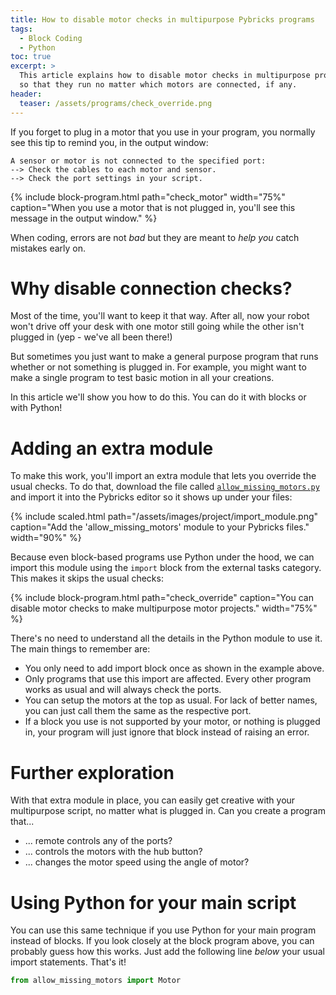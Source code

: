 ```yaml
---
title: How to disable motor checks in multipurpose Pybricks programs
tags:
  - Block Coding
  - Python
toc: true
excerpt: >
  This article explains how to disable motor checks in multipurpose programs
  so that they run no matter which motors are connected, if any.
header:
  teaser: /assets/programs/check_override.png
---
```


If you forget to plug in a motor that you use in your program, you normally
see this tip to remind you, in the output window:

```
A sensor or motor is not connected to the specified port:
--> Check the cables to each motor and sensor.
--> Check the port settings in your script.
```

{% include block-program.html
path="check_motor"
width="75%"
caption="When you use a motor that is not plugged in, you'll see this message
in the output window."
%}

When coding, errors are not _bad_ but they are meant to _help you_ catch
mistakes early on.

# Why disable connection checks?

Most of the time, you'll want to keep it that way. After all, now your robot
won't drive off your desk with one motor still going while the other isn't
plugged in (yep - we've all been there!)

But sometimes you just want to make a general purpose program that runs
whether or not something is plugged in. For example, you might want to make a
single program to test basic motion in all your creations.

In this article we'll show you how to do this. You can do it with blocks or
with Python!

# Adding an extra module

To make this work, you'll import an extra module that lets you override
the usual checks. To do that,
download the file called <a href="/assets/programs/allow_missing_motors.py" download>`allow_missing_motors.py`</a>
and import it into the Pybricks editor so it
shows up under your files:

{% include scaled.html
  path="/assets/images/project/import_module.png"
  caption="Add the 'allow_missing_motors' module to your Pybricks files."
  width="90%"
%}

Because even block-based programs use Python under the hood, we can import this
module using the `import` block from the external tasks
category. This makes it skips the usual checks:

{% include block-program.html
path="check_override"
caption="You can disable motor checks to make multipurpose motor projects."
width="75%"
%}

There's no need to understand all the details in the Python module to use it.
The main things to remember are:
- You only need to add import block once as shown in the example above.
- Only programs that use this import are affected. Every other program works
  as usual and will always check the ports.
- You can setup the motors at the top as usual. For lack of better names, you
  can just call them the same as the respective port.
- If a block you use is not supported by your motor, or nothing is plugged in,
  your program will just ignore that block instead of raising an error.

# Further exploration

With that extra module in place, you can easily get creative with your
multipurpose script, no matter what is plugged in. Can you create a program that...

- ... remote controls any of the ports?
- ... controls the motors with the hub button?
- ... changes the motor speed using the angle of motor?

# Using Python for your main script

You can use this same technique if you use Python for your main program instead
of blocks. If you look closely at the block program above, you can probably
guess how this works. Just add the following line _below_ your usual import
statements. That's it!

```python
from allow_missing_motors import Motor
```
